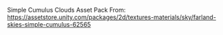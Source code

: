 Simple Cumulus Clouds Asset Pack From:
https://assetstore.unity.com/packages/2d/textures-materials/sky/farland-skies-simple-cumulus-62565
